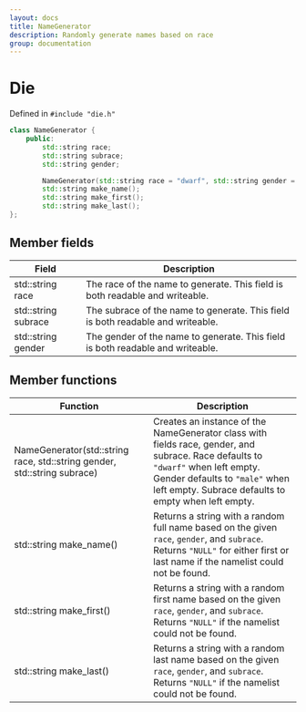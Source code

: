 ```yaml
---
layout: docs
title: NameGenerator
description: Randomly generate names based on race
group: documentation
---
```


# Die
Defined in `#include "die.h"`
````C++
class NameGenerator {
    public:
        std::string race;
        std::string subrace;
        std::string gender;

        NameGenerator(std::string race = "dwarf", std::string gender = "male", std::string subrace = "");
        std::string make_name();
        std::string make_first();
        std::string make_last();
};
````

## Member fields

Field         | Description |
 ------------ | ----------- |
std::string race | The race of the name to generate. This field is both readable and writeable. |
std::string subrace | The subrace of the name to generate. This field is both readable and writeable. |
std::string gender | The gender of the name to generate. This field is both readable and writeable. |

## Member functions

Function      | Description |
 ------------ | ----------- |
NameGenerator(std::string race, std::string gender, std::string subrace) | Creates an instance of the NameGenerator class with fields race, gender, and subrace. Race defaults to `"dwarf"` when left empty. Gender defaults to `"male"` when left empty. Subrace defaults to empty when left empty. |
std::string make_name() | Returns a string with a random full name based on the given `race`, `gender`, and `subrace`. Returns `"NULL"` for either first or last name if the namelist could not be found. |
std::string make_first() | Returns a string with a random first name based on the given `race`, `gender`, and `subrace`. Returns `"NULL"` if the namelist could not be found. |
std::string make_last() | Returns a string with a random last name based on the given `race`, `gender`, and `subrace`. Returns `"NULL"` if the namelist could not be found. |